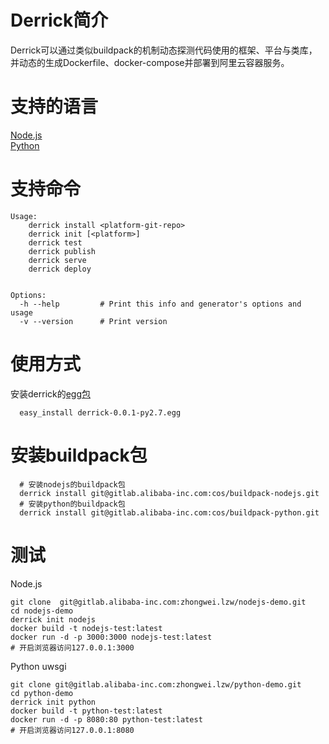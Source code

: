 # Derrick简介
Derrick可以通过类似buildpack的机制动态探测代码使用的框架、平台与类库，并动态的生成Dockerfile、docker-compose并部署到阿里云容器服务。       

# 支持的语言  
<a href="http://gitlab.alibaba-inc.com/cos/derrick/blob/master/docs/nodejs.md">Node.js</a>      
<a href="http://gitlab.alibaba-inc.com/cos/derrick/blob/master/docs/python.md">Python</a>    

# 支持命令



```
Usage:
    derrick install <platform-git-repo>
    derrick init [<platform>]
    derrick test
    derrick publish
    derrick serve
    derrick deploy


Options:
  -h --help         # Print this info and generator's options and usage
  -v --version      # Print version

```

# 使用方式   
安装derrick的<a href="http://gitlab.alibaba-inc.com/cos/derrick/blob/master/dist/derrick-0.0.1-py2.7.egg" target="_blank">egg包</a>  

```
  easy_install derrick-0.0.1-py2.7.egg
```

# 安装buildpack包   

```
  # 安装nodejs的buildpack包
  derrick install git@gitlab.alibaba-inc.com:cos/buildpack-nodejs.git
  # 安装python的buildpack包
  derrick install git@gitlab.alibaba-inc.com:cos/buildpack-python.git
```

# 测试

Node.js
```
git clone  git@gitlab.alibaba-inc.com:zhongwei.lzw/nodejs-demo.git
cd nodejs-demo
derrick init nodejs
docker build -t nodejs-test:latest
docker run -d -p 3000:3000 nodejs-test:latest
# 开启浏览器访问127.0.0.1:3000  
```

Python uwsgi
```
git clone git@gitlab.alibaba-inc.com:zhongwei.lzw/python-demo.git
cd python-demo
derrick init python
docker build -t python-test:latest
docker run -d -p 8080:80 python-test:latest
# 开启浏览器访问127.0.0.1:8080
```
